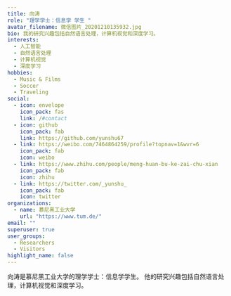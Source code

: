 ```yaml
---
title: 向涛
role: "理学学士：信息学 学生 "
avatar_filename: 微信图片_20201210135932.jpg
bio: 我的研究兴趣包括自然语言处理，计算机视觉和深度学习。
interests:
  - 人工智能
  - 自然语言处理
  - 计算机视觉
  - 深度学习
hobbies:
  - Music & Films
  - Soccer
  - Traveling
social:
  - icon: envelope
    icon_pack: fas
    link: /#contact
  - icon: github
    icon_pack: fab
    link: https://github.com/yunshu67
  - link: https://weibo.com/7464864259/profile?topnav=1&wvr=6
    icon_pack: fab
    icon: weibo
  - link: https://www.zhihu.com/people/meng-huan-bu-ke-zai-chu-xian
    icon_pack: fab
    icon: zhihu
  - link: https://twitter.com/_yunshu_
    icon_pack: fab
    icon: twitter
organizations:
  - name: 慕尼黑工业大学
    url: "https://www.tum.de/"
email: ""
superuser: true
user_groups:
  - Researchers
  - Visitors
highlight_name: false
---
```

向涛是慕尼黑工业大学的理学学士：信息学学生。 他的研究兴趣包括自然语言处理，计算机视觉和深度学习。